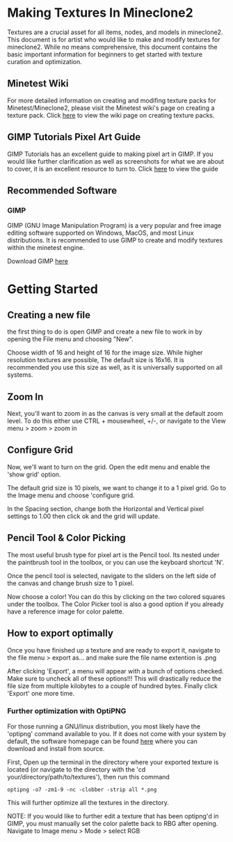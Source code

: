 # Making Textures In Mineclone2

Textures are a crucial asset for all items, nodes, and models in mineclone2. This document is for artist who would like to make and modify textures for mineclone2. While no means comprehensive, this document contains the basic important information for beginners to get started with texture curation and optimization.

## Minetest Wiki
For more detailed information on creating and modifing texture packs for Minetest/Mineclone2, please visit the Minetest wiki's page on creating a texture pack. Click [here](https://wiki.minetest.net/Creating_texture_packs) to view the wiki page on creating texture packs.

## GIMP Tutorials Pixel Art Guide
GIMP Tutorials has an excellent guide to making pixel art in GIMP. If you would like further clarification as well as screenshots for what we are about to cover, it is an excellent resource to turn to. Click [here](https://thegimptutorials.com/how-to-make-pixel-art/) to view the guide

## Recommended Software

### GIMP

GIMP (GNU Image Manipulation Program) is a very popular and free image editing software supported on Windows, MacOS, and most Linux distributions. It is recommended to use GIMP to create and modify textures within the minetest engine. 

Download GIMP [here](http://gimp.org/)

# Getting Started
## Creating a new file
the first thing to do is open GIMP and create a new file to work in by opening the File menu and choosing "New".

Choose width of 16 and height of 16 for the image size. While higher resolution textures are possible, The default size is 16x16. It is recommended you use this size as well, as it is universally supported on all systems.

## Zoom In
Next, you'll want to zoom in as the canvas is very small at the default zoom level. To do this either use CTRL + mousewheel, +/-, or navigate to the View menu > zoom > zoom in

## Configure Grid
Now, we'll want to turn on the grid. Open the edit menu and enable the 'show grid' option.

The default grid size is 10 pixels, we want to change it to a 1 pixel grid. Go to the Image menu and choose 'configure grid.

In the Spacing section, change both the Horizontal and Vertical pixel settings to 1.00 then click ok and the grid will update.

## Pencil Tool & Color Picking
The most useful brush type for pixel art is the Pencil tool. Its nested under the paintbrush tool in the toolbox, or you can use the keyboard shortcut 'N'.

Once the pencil tool is selected, navigate to the sliders on the left side of the canvas and change brush size to 1 pixel.

Now choose a color! You can do this by clicking on the two colored squares under the toolbox. The Color Picker tool is also a good option if you already have a reference image for color palette.

## How to export optimally

Once you have finished up a texture and are ready to export it, navigate to the file menu > export as... and make sure the file name extention is .png

After clicking 'Export', a menu will appear with a bunch of options checked. Make sure to uncheck all of these options!!! This will drastically reduce the file size from multiple kilobytes to a couple of hundred bytes. Finally click 'Export' one more time.

### Further optimization with OptiPNG
For those running a GNU/linux distribution, you most likely have the 'optipng' command available to you. If it does not come with your system by default, the software homepage can be found [here](https://optipng.sourceforge.net/) where you can download and install from source.

First, Open up the terminal in the directory where your exported texture is located (or navigate to the directory with the 'cd your/directory/path/to/textures'), then run this command
```
optipng -o7 -zm1-9 -nc -clobber -strip all *.png
```
This will further optimize all the textures in the directory.

NOTE: If you would like to further edit a texture that has been optipng'd in GIMP, you must manually set the color palette back to RBG after opening. Navigate to Image menu > Mode > select RGB
